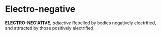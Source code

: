 # Electro-negative

**ELECTRO-NEG'ATIVE**, _adjective_ Repelled by bodies negatively electrified, and attracted by those positively electrified.